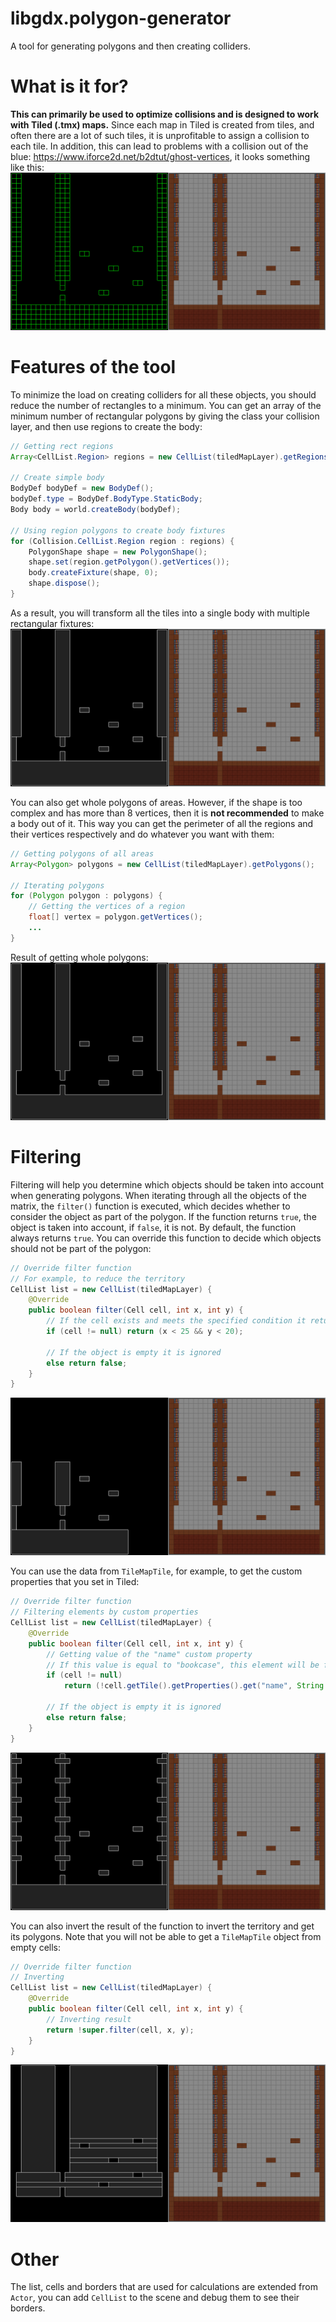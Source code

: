 # libgdx.polygon-generator
A tool for generating polygons and then creating colliders.

# What is it for?
**This can primarily be used to optimize collisions and is designed to work with Tiled (.tmx) maps.**
Since each map in Tiled is created from tiles, and often there are a lot of such tiles, it is unprofitable to assign a collision to each tile. In addition, this can lead to problems with a collision out of the blue: https://www.iforce2d.net/b2dtut/ghost-vertices, it looks something like this: ![Original tilemap](https://github.com/aftern0on/libgdx.polygon-generator/blob/main/img/original.png)

# Features of the tool
To minimize the load on creating colliders for all these objects, you should reduce the number of rectangles to a minimum.
You can get an array of the minimum number of rectangular polygons by giving the class your collision layer, and then use regions to create the body:
```java
// Getting rect regions
Array<CellList.Region> regions = new CellList(tiledMapLayer).getRegions();

// Create simple body
BodyDef bodyDef = new BodyDef();
bodyDef.type = BodyDef.BodyType.StaticBody;
Body body = world.createBody(bodyDef);

// Using region polygons to create body fixtures
for (Collision.CellList.Region region : regions) {
    PolygonShape shape = new PolygonShape();
    shape.set(region.getPolygon().getVertices());
    body.createFixture(shape, 0);
    shape.dispose();
}
```
As a result, you will transform all the tiles into a single body with multiple rectangular fixtures: ![Result with rect polygons](https://github.com/aftern0on/libgdx.polygon-generator/blob/main/img/merge_rects.png)

You can also get whole polygons of areas. However, if the shape is too complex and has more than 8 vertices, then it is **not recommended** to make a body out of it. This way you can get the perimeter of all the regions and their vertices respectively and do whatever you want with them:
```java
// Getting polygons of all areas
Array<Polygon> polygons = new CellList(tiledMapLayer).getPolygons();

// Iterating polygons
for (Polygon polygon : polygons) {
    // Getting the vertices of a region
    float[] vertex = polygon.getVertices();
    ...
}
```
Result of getting whole polygons:
![Result with whole polygons](https://github.com/aftern0on/libgdx.polygon-generator/blob/main/img/merge_all.png)

# Filtering
Filtering will help you determine which objects should be taken into account when generating polygons. When iterating through all the objects of the matrix, the `filter()` function is executed, which decides whether to consider the object as part of the polygon. If the function returns `true`, the object is taken into account, if `false`, it is not. By default, the function always returns `true`. You can override this function to decide which objects should not be part of the polygon:
```java
// Override filter function
// For example, to reduce the territory
CellList list = new CellList(tiledMapLayer) {
    @Override
    public boolean filter(Cell cell, int x, int y) {
        // If the cell exists and meets the specified condition it returns true
        if (cell != null) return (x < 25 && y < 20);

        // If the object is empty it is ignored
        else return false;
    }
}
```
![Result with the use of territory restriction filtering](https://github.com/aftern0on/libgdx.polygon-generator/blob/main/img/filter_bounds.png)

You can use the data from `TileMapTile`, for example, to get the custom properties that you set in Tiled:
```java
// Override filter function
// Filtering elements by custom properties
CellList list = new CellList(tiledMapLayer) {
    @Override
    public boolean filter(Cell cell, int x, int y) {
        // Getting value of the "name" custom property
        // If this value is equal to "bookcase", this element will be filtered out
        if (cell != null)
            return (!cell.getTile().getProperties().get("name", String.class).equals("bookcase"));

        // If the object is empty it is ignored
        else return false;
    }
}
```
![Result with filtering by user properties](https://github.com/aftern0on/libgdx.polygon-generator/blob/main/img/filter_types.png)

You can also invert the result of the function to invert the territory and get its polygons. Note that you will not be able to get a `TileMapTile` object from empty cells:
```java
// Override filter function
// Inverting
CellList list = new CellList(tiledMapLayer) {
    @Override
    public boolean filter(Cell cell, int x, int y) {
        // Inverting result
        return !super.filter(cell, x, y);
    }
}
```
![Result with a inversible filter](https://github.com/aftern0on/libgdx.polygon-generator/blob/main/img/filter_inverse.png)

# Other
The list, cells and borders that are used for calculations are extended from `Actor`, you can add `CellList` to the scene and debug them to see their borders.
